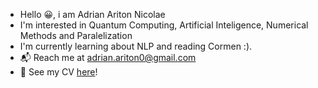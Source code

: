 - Hello 😀, i am Adrian Ariton Nicolae
- I'm interested in Quantum Computing, Artificial Inteligence, Numerical Methods and Paralelization
- I'm currently learning about NLP and reading Cormen :).
- 📬 Reach me at [adrian.ariton0@gmail.com](mailto:adrian.ariton0@gmail.com)
- 📃 See my CV [here](https://github.com/adrianariton/adrianariton/blob/master/AdrianAriton_Resume.pdf)!
